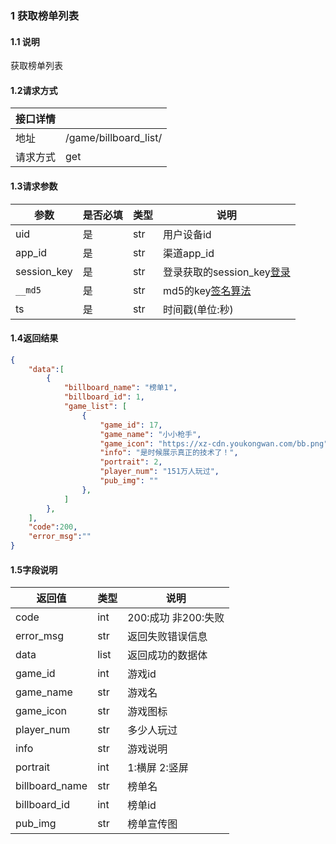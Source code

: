 
### 1 获取榜单列表
#### 1.1 说明
获取榜单列表
#### 1.2请求方式
|接口详情||
|--|--|
|地址|/game/billboard_list/|
|请求方式|get|
#### 1.3请求参数
| 参数 | 是否必填 | 类型|说明 |
| ---- | -------- |---|----|
|uid|是|str|用户设备id|
|app_id|是|str|渠道app_id|
|session_key|是|str|登录获取的session_key[登录](./登录与验证.md)|
|`__md5`|是|str|md5的key[签名算法](./登录与验证.md)|
|ts|是|str|时间戳(单位:秒)|

#### 1.4返回结果
```json
{
    "data":[
        {
            "billboard_name": "榜单1",
            "billboard_id": 1,
            "game_list": [
                {
                    "game_id": 17,
                    "game_name": "小小枪手",
                    "game_icon": "https://xz-cdn.youkongwan.com/bb.png",
                    "info": "是时候展示真正的技术了！",
                    "portrait": 2,
                    "player_num": "151万人玩过",
                    "pub_img": ""
                },
            ]
        },
    ],
    "code":200,
    "error_msg":""
}

```
#### 1.5字段说明
| 返回值 | 类型 | 说明 |
| ---- | -------- |---|
|code|int|200:成功 非200:失败|
|error_msg|str|返回失败错误信息|
|data|list|返回成功的数据体|
|game_id|int|游戏id|
|game_name|str|游戏名|
|game_icon|str|游戏图标|
|player_num|str|多少人玩过|
|info|str|游戏说明|
|portrait|int|1:横屏 2:竖屏|
|billboard_name|str|榜单名|
|billboard_id|int|榜单id|
|pub_img|str|榜单宣传图|











